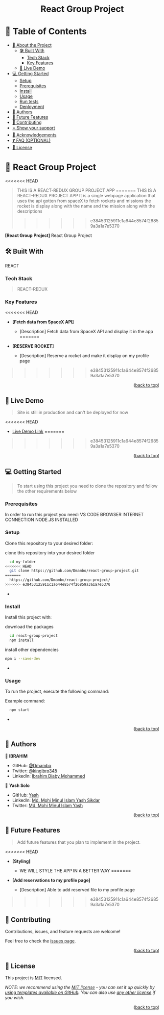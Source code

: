<h1 align="center"> React Group Project </h1>

<a name="readme-top"></a>

<!-- TABLE OF CONTENTS -->

# 📗 Table of Contents

- [📖 About the Project](#about-project)
  - [🛠 Built With](#built-with)
    - [Tech Stack](#tech-stack)
    - [Key Features](#key-features)
  - [🚀 Live Demo](#live-demo)
- [💻 Getting Started](#getting-started)
  - [Setup](#setup)
  - [Prerequisites](#prerequisites)
  - [Install](#install)
  - [Usage](#usage)
  - [Run tests](#run-tests)
  - [Deployment](#triangular_flag_on_post-deployment)
- [👥 Authors](#authors)
- [🔭 Future Features](#future-features)
- [🤝 Contributing](#contributing)
- [⭐️ Show your support](#support)
- [🙏 Acknowledgements](#acknowledgements)
- [❓ FAQ (OPTIONAL)](#faq)
- [📝 License](#license)

<!-- PROJECT DESCRIPTION -->

# 📖 React Group Project <a name="about-project"></a>

<<<<<<< HEAD
> THIS IS A REACT-REDUX GROUP PROJECT APP
=======
> THIS IS A REACT-REDUX PROJECT APP
> It is a single webpage application that uses the api gotten from spaceX to fetch rockets and missions
> the rocket is display along with the name and the mission along with the descriptions
>>>>>>> e38453125911c1a644e8574f26859a3a1a7e5370

**[React Group Project]** React Group Project

## 🛠 Built With <a name="built-with"></a>

REACT

### Tech Stack <a name="tech-stack"></a>

> REACT-REDUX

<!-- Features -->

### Key Features <a name="key-features"></a>

<<<<<<< HEAD
- **[Fetch data from SpaceX API]**

  - [Description] Fetch data from SpaceX API and display it in the app
=======
- **[RESERVE ROCKET]**

  - [Description] Reserve a rocket and make it display on my profile page
>>>>>>> e38453125911c1a644e8574f26859a3a1a7e5370

<p align="right">(<a href="#readme-top">back to top</a>)</p>

<!-- LIVE DEMO -->

## 🚀 Live Demo <a name="live-demo"></a>

> Site is still in production and can't be deployed for now

<<<<<<< HEAD
- [Live Demo Link](https://symphonious-horse-ad1952.netlify.app/)
=======
<!-- - [Live Demo Link](https://space-traveler-hub.onrender.com) -->
>>>>>>> e38453125911c1a644e8574f26859a3a1a7e5370

<p align="right">(<a href="#readme-top">back to top</a>)</p>

<!-- GETTING STARTED -->

## 💻 Getting Started <a name="getting-started"></a>

> To start using this project you need to clone the repository and follow the other requirements below

### Prerequisites

In order to run this project you need:
VS CODE
BROWSER
INTERNET CONNECTION
NODE.JS INSTALLED

### Setup

Clone this repository to your desired folder:

clone this repository into your desired folder

```sh
  cd my-folder
<<<<<<< HEAD
  git clone https://github.com/Dmambo/react-group-project.git
=======
  https://github.com/Dmambo/react-group-project/
>>>>>>> e38453125911c1a644e8574f26859a3a1a7e5370
```

-

### Install

Install this project with:

download the packages

```sh
  cd react-group-project
  npm install
```

install other dependencies

```sh
npm i --save-dev
```

-

### Usage

To run the project, execute the following command:

Example command:

```sh
  npm start
```

-

<p align="right">(<a href="#readme-top">back to top</a>)</p>

<!-- AUTHORS -->

## 👥 Authors <a name="authors"></a>

👤 **IBRAHIM**

- GitHub: [@Dmambo](https://github.com/Dmambo)
- Twitter: [@kingibro345](https://twitter.com/kingibro345)
- LinkedIn: [Ibrahim Diaby Mohammed](https://www.linkedin.com/in/dmambo/)

👤 **Yash Solo**

- GitHub: [Yash](https://github.com/yash244466666)
- LinkedIn: [Md. Mohi Minul Islam Yash Sikdar](https://www.linkedin.com/in/yash-solo)
- Twitter: [Md. Mohi Minul Islam Yash](https://twitter.com/yash_solo000)

<p align="right">(<a href="#readme-top">back to top</a>)</p>

<!-- Future Features -->

## 🔭 Future Features <a name="Future Features"></a>

> Add future features that you plan to implement in the project.

<<<<<<< HEAD
- **[Styling]**

  - WE WILL STYLE THE APP IN A BETTER WAY
=======
- **[Add reservations to my profile page]**

  - [Description] Able to add reserved file to my profile page
>>>>>>> e38453125911c1a644e8574f26859a3a1a7e5370

<!-- CONTRIBUTING -->

## 🤝 Contributing <a name="contributing"></a>

Contributions, issues, and feature requests are welcome!

Feel free to check the [issues page](https://github.com/Dmambo/react-group-project/issues).

<p align="right">(<a href="#readme-top">back to top</a>)</p>

<!-- SUPPORT -->

<!-- ## ⭐️ Show your support <a name="support"></a>

> Write a message to encourage readers to support your project

If you like this project...

<p align="right">(<a href="#readme-top">back to top</a>)</p> -->

<!-- ACKNOWLEDGEMENTS -->

<!-- ## 🙏 Acknowledgments <a name="acknowledgements"></a>

> Give credit to everyone who inspired your codebase.

I would like to thank...

<p align="right">(<a href="#readme-top">back to top</a>)</p> -->

<!-- FAQ (optional) -->

<!-- ## ❓ FAQ (OPTIONAL) <a name="faq"></a>

> Add at least 2 questions new developers would ask when they decide to use your project.

- **[Question_1]**

  - [Answer_1]

- **[Question_2]**

  - [Answer_2]

<p align="right">(<a href="#readme-top">back to top</a>)</p> -->

<!-- LICENSE -->

## 📝 License <a name="license"></a>

This project is [MIT](./LICENSE) licensed.

_NOTE: we recommend using the [MIT license](https://choosealicense.com/licenses/mit/) - you can set it up quickly by [using templates available on GitHub](https://docs.github.com/en/communities/setting-up-your-project-for-healthy-contributions/adding-a-license-to-a-repository). You can also use [any other license](https://choosealicense.com/licenses/) if you wish._

<p align="right">(<a href="#readme-top">back to top</a>)</p>

